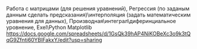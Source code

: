 Работа с матрицами (для решения уравнений),
Регрессия (по заданым данным сделать предсказания)\интерполяция (задать математическим уравнения для данных),
Производная\интеграл\диферинциальное уровнение,
Exel\Python Matplotlib
https://docs.google.com/spreadsheets/d/1GsQk39hAP4NiKOBeXc3o9k3tQqG9Zfnti60YBIFakxY/edit?usp=sharing
